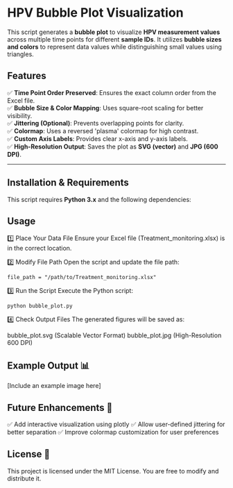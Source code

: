 # HPV Bubble Plot Visualization

This script generates a **bubble plot** to visualize **HPV measurement values** across multiple time points for different **sample IDs**. It utilizes **bubble sizes and colors** to represent data values while distinguishing small values using triangles.

## Features
✅ **Time Point Order Preserved**: Ensures the exact column order from the Excel file.  
✅ **Bubble Size & Color Mapping**: Uses square-root scaling for better visibility.  
✅ **Jittering (Optional)**: Prevents overlapping points for clarity.  
✅ **Colormap**: Uses a reversed 'plasma' colormap for high contrast.  
✅ **Custom Axis Labels**: Provides clear x-axis and y-axis labels.  
✅ **High-Resolution Output**: Saves the plot as **SVG (vector)** and **JPG (600 DPI)**.

---

## Installation & Requirements
This script requires **Python 3.x** and the following dependencies:

## Usage
1️⃣ Place Your Data File
Ensure your Excel file (Treatment_monitoring.xlsx) is in the correct location.

2️⃣ Modify File Path
Open the script and update the file path:
```
file_path = "/path/to/Treatment_monitoring.xlsx"
```

3️⃣ Run the Script
Execute the Python script:
```
python bubble_plot.py
```

4️⃣ Check Output Files
The generated figures will be saved as:

bubble_plot.svg (Scalable Vector Format)
bubble_plot.jpg (High-Resolution 600 DPI)

## Example Output 📊
[Include an example image here]

## Future Enhancements 🚀
✅ Add interactive visualization using plotly
✅ Allow user-defined jittering for better separation
✅ Improve colormap customization for user preferences

## License 📜
This project is licensed under the MIT License. You are free to modify and distribute it.
